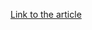 [Link to the article](https://www.akamai.com/blog/security-research/2023/dec/spoofing-dns-by-abusing-dhcp)
